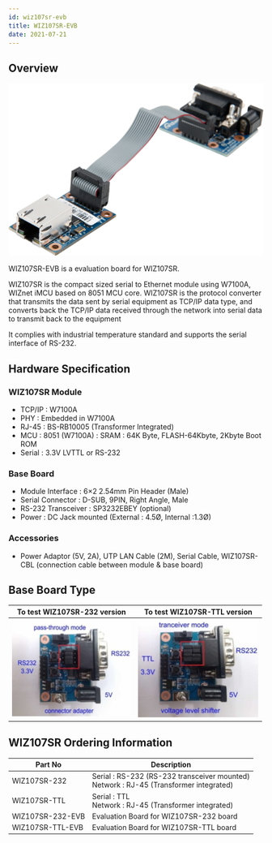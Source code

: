 ```yaml
---
id: wiz107sr-evb
title: WIZ107SR-EVB
date: 2021-07-21
---
```


## Overview

![](/img/products/wiz107sr/wiz107sr-evb-3.png)

WIZ107SR-EVB is a evaluation board for WIZ107SR.

WIZ107SR is the compact sized serial to Ethernet module using W7100A, WIZnet iMCU based on 8051 MCU core.  WIZ107SR is the protocol converter that transmits the data sent by serial equipment as TCP/IP data type, and converts back the TCP/IP data received through the network into serial data to transmit back to the equipment

It complies with industrial temperature standard and supports the serial interface of RS-232.

## Hardware Specification

### WIZ107SR Module

- TCP/IP : W7100A
- PHY : Embedded in W7100A
- RJ-45 : BS-RB10005 (Transformer Integrated)
- MCU : 8051 (W7100A) : SRAM : 64K Byte, FLASH-64Kbyte, 2Kbyte Boot ROM
- Serial : 3.3V LVTTL or RS-232

### Base Board

- Module Interface : 6×2 2.54mm Pin Header (Male)
- Serial Connector : D-SUB, 9PIN, Right Angle, Male
- RS-232 Transceiver : SP3232EBEY (optional)
- Power : DC Jack mounted (External : 4.5Ø, Internal :1.3Ø)

### Accessories

- Power Adaptor (5V, 2A), UTP LAN Cable (2M), Serial Cable, WIZ107SR-CBL (connection cable between module & base board)

## Base Board Type

| To test WIZ107SR-232 version | To test WIZ107SR-TTL version |
|------------------------------|------------------------------|
|![](/img/products/wiz107sr/140626_73503.jpg)|![](/img/products/wiz107sr/140626_73504.jpg)|

## WIZ107SR Ordering Information

| Part No | Description |
|---------|-------------|
| WIZ107SR-232 | Serial : RS-232 (RS-232 transceiver mounted) <br /> Network : RJ-45 (Transformer integrated) |
| WIZ107SR-TTL | Serial : TTL <br /> Network : RJ-45 (Transformer integrated) |
| WIZ107SR-232-EVB | Evaluation Board for WIZ107SR-232 board |
| WIZ107SR-TTL-EVB | Evaluation Board for WIZ107SR-TTL board |
